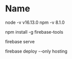 # Name

node -v v16.13.0
npm -v 8.1.0

npm install -g firebase-tools

firebase serve

firebase deploy --only hosting